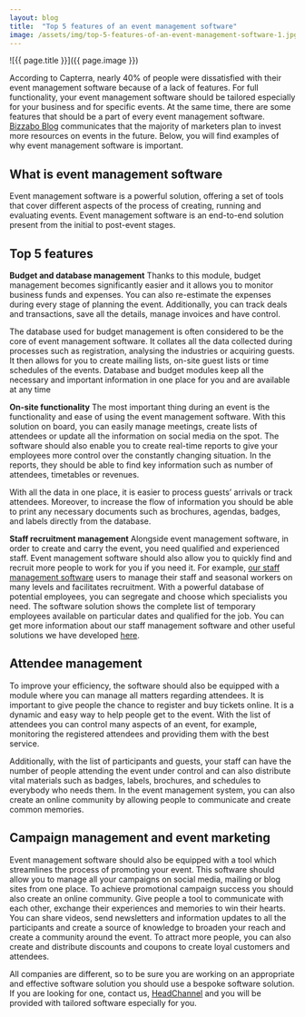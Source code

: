 ```yaml
---
layout: blog
title:  "Top 5 features of an event management software"
image: /assets/img/top-5-features-of-an-event-management-software-1.jpg
---
```


![{{ page.title }}]({{ page.image }})

According to Capterra, nearly 40% of people were dissatisfied with their event management software because of a lack of features. For full functionality, your event management software should be tailored especially for your business and for specific events. At the same time, there are some features that should be a part of every event management software. [Bizzabo Blog](https://www.bizzabo.com/blog/event-marketing-statistics) communicates that the majority of marketers plan to invest more resources on events in the future. Below, you will find examples of why event management software is important.

## What is event management software
Event management software is a powerful solution, offering a set of tools that cover different aspects of the process of creating, running and evaluating events. Event management software is an end-to-end solution present from the initial to post-event stages.

## Top 5 features
**Budget and database management**
Thanks to this module, budget management becomes significantly easier and it allows you to monitor business funds and expenses. You can also re-estimate the expenses during every stage of planning the event. Additionally, you can track deals and transactions, save all the details, manage invoices and have control. 

The database used for budget management is often considered to be the core of event management software. It collates all the data collected during processes such as registration, analysing the industries or acquiring guests. It then allows for you to create mailing lists, on-site guest lists or time schedules of the events. Database and budget modules keep all the necessary and important information in one place for you and are available at any time

**On-site functionality**
The most important thing during an event is the functionality and ease of using the event management software. With this solution on board, you can easily manage meetings, create lists of attendees or update all the information on social media on the spot. The software should also enable you to create real-time reports to give your employees more control over the constantly changing situation. In the reports, they should be able to find key information such as number of attendees, timetables or revenues.

With all the data in one place, it is easier to process guests’ arrivals or track attendees. Moreover, to increase the flow of information you should be able to print any necessary documents such as brochures, agendas, badges, and labels directly from the database.

**Staff recruitment management**
Alongside event management software, in order to create and carry the event, you need qualified and experienced staff. Event management software should also allow you to quickly find and recruit more people to work for you if you need it. For example, [our staff management software](https://headchannel.co.uk/stories/talent-management-software/) users to manage their staff and seasonal workers on many levels and facilitates recruitment. With a powerful database of potential employees, you can segregate and choose which specialists you need. The software solution shows the complete list of temporary employees available on particular dates and qualified for the job. You can get more information about our staff management software and other useful solutions we have developed [here](https://headchannel.co.uk/stories/talent-management-software/).

## Attendee management
To improve your efficiency, the software should also be equipped with a module where you can manage all matters regarding attendees. It is important to give people the chance to register and buy tickets online. It is a dynamic and easy way to help people get to the event. With the list of attendees you can control many aspects of an event, for example, monitoring the registered attendees and providing them with the best service.

Additionally, with the list of participants and guests, your staff can have the number of people attending the event under control and can also distribute vital materials such as badges, labels, brochures, and schedules to everybody who needs them. In the event management system, you can also create an online community by allowing people to communicate and create common memories.

## Campaign management and event marketing
Event management software should also be equipped with a tool which streamlines the process of promoting your event. This software should allow you to manage all your campaigns on social media, mailing or blog sites from one place. To achieve promotional campaign success you should also create an online community. Give people a tool to communicate with each other, exchange their experiences and memories to win their hearts. You can share videos, send newsletters and information updates to all the participants and create a source of knowledge to broaden your reach and create a community around the event. To attract more people, you can also create and distribute discounts and coupons to create loyal customers and attendees.

All companies are different, so to be sure you are working on an appropriate and effective software solution you should use a bespoke software solution. If you are looking for one, contact us, [HeadChannel](https://headchannel.co.uk/contact) and you will be provided with tailored software especially for you.
